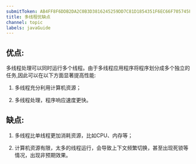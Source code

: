 ```yaml
---
submitToken: AB4FF8F6DDB2DA2C0B3D3816245259DD7C81D1854351F6EC66F705745FD1310B
title: 多线程优缺点
channel: topic
labels: javaGuide
---
```


## 优点:
 多线程处理可以同时运行多个线程。由于多线程应用程序将程序划分成多个独立的任务,因此可以在以下方面显著提高性能:

1. 多线程充分利用计算机资源；

2. 多线程处理，程序响应速度更快。

## 缺点:

1. 多线程比单线程更加消耗资源，比如CPU、内存等；

2. 计算机资源有限，太多的线程运行，会导致上下文频繁切换，甚至出现死锁等情况，出现非预期效果。
